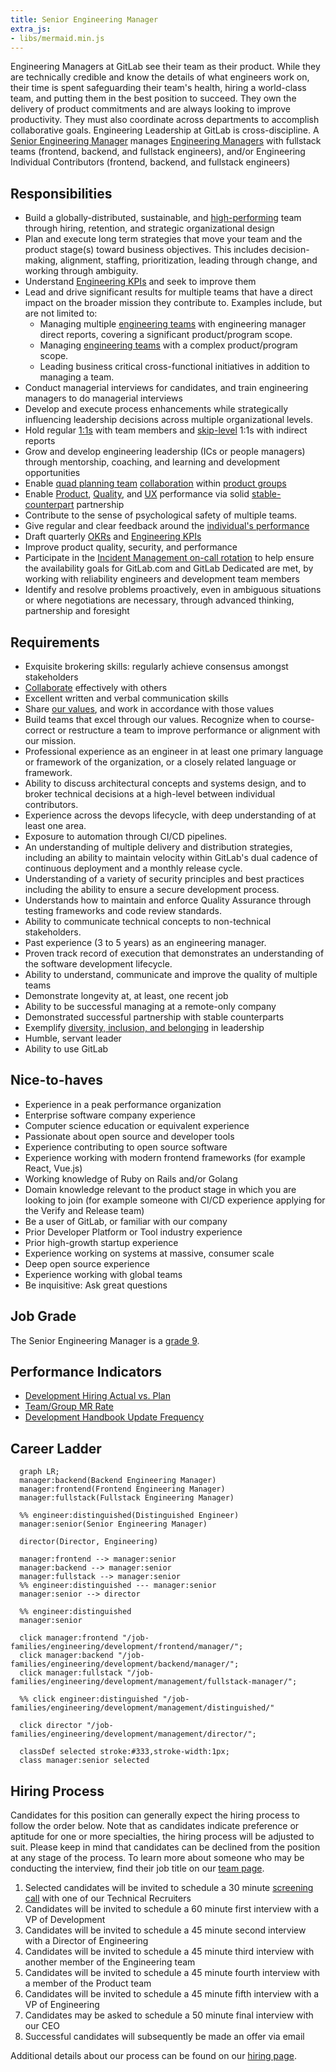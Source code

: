 ```yaml
---
title: Senior Engineering Manager
extra_js:
- libs/mermaid.min.js
---
```


Engineering Managers at GitLab see their team as their product.
While they are technically credible and know the details of what engineers work on,
their time is spent safeguarding their team's health, hiring a world-class team,
and putting them in the best position to succeed. They own the delivery of product commitments and are always looking to improve productivity.
They must also coordinate across departments to accomplish collaborative goals.
Engineering Leadership at GitLab is cross-discipline.
A [Senior Engineering Manager](/job-families/engineering/development/management/senior-manager)
manages [Engineering Managers](/job-families/engineering/development/management/engineering-manager/)
with fullstack teams (frontend, backend, and fullstack engineers), and/or Engineering Individual Contributors (frontend, backend, and fullstack engineers)

## Responsibilities

- Build a globally-distributed, sustainable, and [high-performing](/handbook/people-group/learning-and-development/manager-development/high-performing-teams/) team through hiring, retention, and strategic organizational design 
- Plan and execute long term strategies that move your team and the product stage(s) toward business objectives. This includes decision-making, alignment, staffing, prioritization, leading through change, and working through ambiguity.
- Understand [Engineering KPIs](/handbook/engineering/performance-indicators/#key-performance-indicators) and seek to improve them
- Lead and drive significant results for multiple teams that have a direct impact on the broader mission they contribute to. Examples include, but are not limited to:
  - Managing multiple [engineering teams](/handbook/engineering/#engineering-departments-sub-departments--teams) with engineering manager direct reports, covering a significant product/program scope.
  - Managing [engineering teams](/handbook/engineering/#engineering-departments-sub-departments--teams) with a complex product/program scope.
  - Leading business critical cross-functional initiatives in addition to managing a team.
- Conduct managerial interviews for candidates, and train engineering managers to do managerial interviews
- Develop and execute process enhancements while strategically influencing leadership decisions across multiple organizational levels.
- Hold regular [1:1s](/handbook/leadership/1-1/) with team members and [skip-level](/handbook/leadership/skip-levels/) 1:1s with indirect reports
- Grow and develop engineering leadership (ICs or people managers) through mentorship, coaching, and learning and development opportunities
- Enable [quad planning team](/handbook/product/product-processes/#pm-em-ux-and-set-quad-dris) [collaboration](/handbook/values/#collaboration) within [product groups](/handbook/company/structure/#product-groups)
- Enable [Product](https://internal.gitlab.com/handbook/company/performance-indicators/product/), [Quality](/handbook/engineering/infrastructure/performance-indicators/), and [UX](/handbook/product/ux/performance-indicators/) performance via solid [stable-counterpart](/handbook/leadership/#stable-counterparts) partnership
- Contribute to the sense of psychological safety of multiple teams.
- Give regular and clear feedback around the [individual's performance](/handbook/leadership/1-1/suggested-agenda-format/)
- Draft quarterly [OKRs](/handbook/company/okrs/) and [Engineering KPIs](/handbook/engineering/performance-indicators/#key-performance-indicators)
- Improve product quality, security, and performance
- Participate in the [Incident Management on-call rotation](/handbook/engineering/infrastructure/incident-management/#incident-manager-responsibilities) to help ensure the availability goals for GitLab.com and GitLab Dedicated are met, by working with reliability engineers and development team members
- Identify and resolve problems proactively, even in ambiguous situations or where negotiations are necessary, through advanced thinking, partnership and foresight

## Requirements

- Exquisite brokering skills: regularly achieve consensus amongst stakeholders
- [Collaborate](/handbook/values/#collaboration) effectively with others
- Excellent written and verbal communication skills
- Share [our values](/handbook/values/), and work in accordance with those values
- Build teams that excel through our values. Recognize when to course-correct or restructure a team to improve performance or alignment with our mission.
- Professional experience as an engineer in at least one primary language or framework of the organization, or a closely related language or framework.
- Ability to discuss architectural concepts and systems design, and to broker technical decisions at a high-level between individual contributors.
- Experience across the devops lifecycle, with deep understanding of at least one area.
- Exposure to automation through CI/CD pipelines.
- An understanding of multiple delivery and distribution strategies, including an ability to maintain velocity within GitLab's dual cadence of continuous deployment and a monthly release cycle.
- Understanding of a variety of security principles and best practices including the ability to ensure a secure development process.
- Understands how to maintain and enforce Quality Assurance through testing frameworks and code review standards. 
- Ability to communicate technical concepts to non-technical stakeholders.
- Past experience (3 to 5 years) as an engineering manager.
- Proven track record of execution that demonstrates an understanding of the software development lifecycle.
- Ability to understand, communicate and improve the quality of multiple teams
- Demonstrate longevity at, at least, one recent job
- Ability to be successful managing at a remote-only company
- Demonstrated successful partnership with stable counterparts
- Exemplify [diversity, inclusion, and belonging](/handbook/values/#diversity-inclusion) in leadership
- Humble, servant leader
- Ability to use GitLab

## Nice-to-haves

- Experience in a peak performance organization
- Enterprise software company experience
- Computer science education or equivalent experience
- Passionate about open source and developer tools
- Experience contributing to open source software
- Experience working with modern frontend frameworks (for example React, Vue.js)
- Working knowledge of Ruby on Rails and/or Golang
- Domain knowledge relevant to the product stage in which you are looking to join (for example someone with CI/CD experience applying for the Verify and Release team)
- Be a user of GitLab, or familiar with our company
- Prior Developer Platform or Tool industry experience
- Prior high-growth startup experience
- Experience working on systems at massive, consumer scale
- Deep open source experience
- Experience working with global teams
- Be inquisitive: Ask great questions

## Job Grade

The Senior Engineering Manager is a [grade 9](/handbook/total-rewards/compensation/compensation-calculator/#gitlab-job-grades).

## Performance Indicators

- [Development Hiring Actual vs. Plan](/handbook/engineering/development/performance-indicators/#development-hiring-actual-vs-plan)
- [Team/Group MR Rate](/handbook/engineering/development/performance-indicators/#development-department-member-mr-rate)
- [Development Handbook Update Frequency](/handbook/engineering/development/performance-indicators/#development-handbook-update-frequency)

## Career Ladder

```mermaid
  graph LR;
  manager:backend(Backend Engineering Manager)
  manager:frontend(Frontend Engineering Manager)
  manager:fullstack(Fullstack Engineering Manager)

  %% engineer:distinguished(Distinguished Engineer)
  manager:senior(Senior Engineering Manager)

  director(Director, Engineering)

  manager:frontend --> manager:senior
  manager:backend --> manager:senior
  manager:fullstack --> manager:senior
  %% engineer:distinguished --- manager:senior
  manager:senior --> director

  %% engineer:distinguished
  manager:senior

  click manager:frontend "/job-families/engineering/development/frontend/manager/";
  click manager:backend "/job-families/engineering/development/backend/manager/";
  click manager:fullstack "/job-families/engineering/development/management/fullstack-manager/";

  %% click engineer:distinguished "/job-families/engineering/development/management/distinguished/"

  click director "/job-families/engineering/development/management/director/";

  classDef selected stroke:#333,stroke-width:1px;
  class manager:senior selected
```

## Hiring Process

Candidates for this position can generally expect the hiring process to follow the order below. Note that as candidates indicate preference or aptitude for one or more specialties, the hiring process will be adjusted to suit. Please keep in mind that candidates can be declined from the position at any stage of the process. To learn more about someone who may be conducting the interview, find their job title on our [team page](/handbook/company/team/).

1. Selected candidates will be invited to schedule a 30 minute [screening call](/handbook/hiring/#screening-call) with one of our Technical Recruiters
1. Candidates will be invited to schedule a 60 minute first interview with a VP of Development
1. Candidates will be invited to schedule a 45 minute second interview with a Director of Engineering
1. Candidates will be invited to schedule a 45 minute third interview with another member of the Engineering team
1. Candidates will be invited to schedule a 45 minute fourth interview with a member of the Product team
1. Candidates will be invited to schedule a 45 minute fifth interview with a VP of Engineering
1. Candidates may be asked to schedule a 50 minute final interview with our CEO
1. Successful candidates will subsequently be made an offer via email

Additional details about our process can be found on our [hiring page](/handbook/hiring/).
